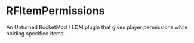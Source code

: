 # RFItemPermissions
 An Unturned RocketMod / LDM plugin that gives player permissions while holding specified items
